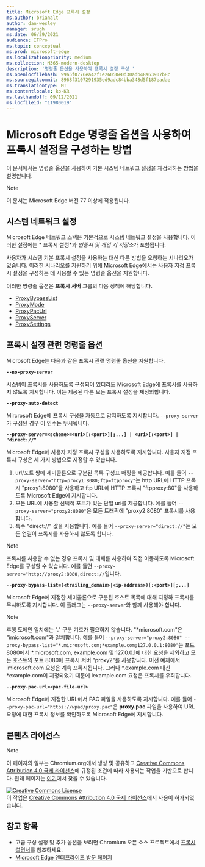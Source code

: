 ```yaml
---
title: Microsoft Edge 프록시 설정
ms.author: brianalt
author: dan-wesley
manager: srugh
ms.date: 06/29/2021
audience: ITPro
ms.topic: conceptual
ms.prod: microsoft-edge
ms.localizationpriority: medium
ms.collection: M365-modern-desktop
description: '명령줄 옵션을 사용하여 프록시 설정 구성 '
ms.openlocfilehash: 99a5f0776ea42f1e26050e0d30adb48a63907b8c
ms.sourcegitcommit: 8968f3107291935ed9adc84bba348d5f187eadae
ms.translationtype: MT
ms.contentlocale: ko-KR
ms.lasthandoff: 09/12/2021
ms.locfileid: "11980019"
---
```

# <a name="how-to-use-microsoft-edge-command-line-options-to-configure-proxy-settings"></a>Microsoft Edge 명령줄 옵션을 사용하여 프록시 설정을 구성하는 방법

이 문서에서는 명령줄 옵션을 사용하여 기본 시스템 네트워크 설정을 재정의하는 방법을 설명합니다.

>[!NOTE]
>이 문서는 Microsoft Edge 버전 77 이상에 적용됩니다.

## <a name="system-network-settings"></a>시스템 네트워크 설정

Microsoft Edge 네트워크 스택은 기본적으로 시스템 네트워크 설정을 사용합니다. 이러한 설정에는 * 프록시 설정*과 *인증서 및 개인 키 저장소*가 포함됩니다.

사용자가 시스템 기본 프록시 설정을 사용하는 대신 다른 방법을 요청하는 시나리오가 있습니다. 이러한 시나리오를 지원하기 위해 Microsoft Edge에서는 사용자 지정 프록시 설정을 구성하는 데 사용할 수 있는 명령줄 옵션을 지원합니다.

이러한 명령줄 옵션은 **프록시 서버** 그룹의 다음 정책에 해당합니다.

- [ProxyBypassList](./microsoft-edge-policies.md#proxybypasslist)
- [ProxyMode](./microsoft-edge-policies.md#proxymode)
- [ProxyPacUrl](./microsoft-edge-policies.md#proxypacurl)
- [ProxyServer](./microsoft-edge-policies.md#proxyserver)
- [ProxySettings](./microsoft-edge-policies.md#proxysettings)

## <a name="command-line-options-for-proxy-settings"></a>프록시 설정 관련 명령줄 옵션

Microsoft Edge는 다음과 같은 프록시 관련 명령줄 옵션을 지원합니다.

 **`--no-proxy-server`**
 
시스템이 프록시를 사용하도록 구성되어 있더라도 Microsoft Edge에 프록시를 사용하지 않도록 지시합니다. 이는 제공된 다른 모든 프록시 설정을 재정의합니다.

**`--proxy-auto-detect`**

Mircrosoft Edge에 프록시 구성을 자동으로 감지하도록 지시합니다. `--proxy-server`가 구성된 경우 이 인수는 무시됩니다.

**`--proxy-server=<scheme>=<uri>[:<port>][;...] | <uri>[:<port>] | "direct://"`**

Microsoft Edge에 사용자 지정 프록시 구성을 사용하도록 지시합니다. 사용자 지정 프록시 구성은 세 가지 방법으로 지정할 수 있습니다.

1. url/포트 쌍에 세미콜론으로 구분된 목록 구성표 매핑을 제공합니다. 예를 들어 `--proxy-server="http=proxy1:8080;ftp=ftpproxy"`는 http URL에 HTTP 프록시 "proxy1:8080"을 사용하고 ftp URL에 HTTP 프록시 "ftpproxy:80"을 사용하도록 Microsoft Edge에 지시합니다.
2. 모든 URL에 사용할 선택적 포트가 있는 단일 uri를 제공합니다. 예를 들어 `--proxy-server="proxy2:8080"`은 모든 트래픽에 "proxy2:8080" 프록시를 사용합니다.
3. 특수 "direct://" 값을 사용합니다. 예를 들어 `--proxy-server="direct://"`는 모든 연결이 프록시를 사용하지 않도록 합니다. 

>[!NOTE]
>프록시를 사용할 수 없는 경우 프록시 및 대체를 사용하여 직접 이동하도록 Microsoft Edge를 구성할 수 있습니다. 예를 들면 `--proxy-server="http://proxy2:8080,direct://`입니다.

**`--proxy-bypass-list=(<trailing_domain>|<ip-address>)[:<port>][;...]`**

Microsoft Edge에 지정한 세미콜론으로 구분된 호스트 목록에 대해 지정하 프록시를 무시하도록 지시합니다. 이 플래그는 `--proxy-server`와 함께 사용해야 합니다.

>[!NOTE]
>후행 도메인 일치에는 "." 구분 기호가 필요하지 않습니다. "\*microsoft.com"은 "imicrosoft.com"과 일치합니다. 예를 들어 `--proxy-server="proxy2:8080" --proxy-bypass-list="*.microsoft.com;*example.com;127.0.0.1:8080"`는 포트 8080에서 \*.microsoft.com, example.com 및 127.0.0.1에 대한 요청을 제외하고 모든 호스트의 포트 8080에 프록시 서버 "proxy2"를 사용합니다. 이전 예제에서 imicrosoft.com 요청은 계속 프록시됩니다. 그러나 \*.example.com 대신 \*example.com이 지정되었기 때문에 iexample.com 요청은 프록시를 우회합니다.

**`--proxy-pac-url=<pac-file-url>`**

Microsoft Edge에 지정한 URL에서 PAC 파일을 사용하도록 지시합니다. 예를 들어 `--proxy-pac-url="https://wpad/proxy.pac"`은 **proxy.pac** 파일을 사용하여 URL 요청에 대한 프록시 정보를 확인하도록 Microsoft Edge에 지시합니다.

## <a name="content-license"></a>콘텐츠 라이선스

> [!NOTE]
> 이 페이지의 일부는 Chromium.org에서 생성 및 공유하고 [Creative Commons Attribution 4.0 국제 라이선스](http://creativecommons.org/licenses/by/4.0/)에 규정된 조건에 따라 사용되는 작업을 기반으로 합니다. 원래 페이지는 [여기](https://www.chromium.org/developers/design-documents/network-settings#TOC-Command-line-options-for-proxy-sett)에서 찾을 수 있습니다.
  
<a rel="license" href="http://creativecommons.org/licenses/by/4.0/"><img alt="Creative Commons License" style="border-width:0" src="https://i.creativecommons.org/l/by/4.0/88x31.png" /></a><br />이 작업은 <a rel="license" href="http://creativecommons.org/licenses/by/4.0/">Creative Commons Attribution 4.0 국제 라이선스</a>에서 사용이 허가되었습니다.

## <a name="see-also"></a>참고 항목

- 고급 구성 설정 및 추가 옵션을 보려면 Chromium 오픈 소스 프로젝트에서 [프록시 설명서](https://chromium.googlesource.com/chromium/src/+/HEAD/net/docs/proxy.md)를 참조하세요.
- [Microsoft Edge 엔터프라이즈 방문 페이지](https://aka.ms/EdgeEnterprise)